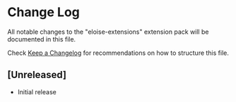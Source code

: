 # Change Log

All notable changes to the "eloise-extensions" extension pack will be documented in this file.

Check [Keep a Changelog](http://keepachangelog.com/) for recommendations on how to structure this file.

## [Unreleased]

- Initial release
